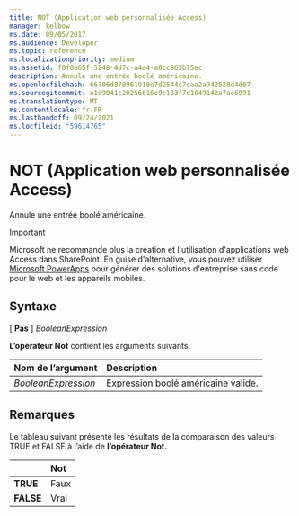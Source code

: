 ```yaml
---
title: NOT (Application web personnalisée Access)
manager: kelbow
ms.date: 09/05/2017
ms.audience: Developer
ms.topic: reference
ms.localizationpriority: medium
ms.assetid: f0f0a65f-5248-4d7c-a4a4-a0cc863b15ec
description: Annule une entrée boolé américaine.
ms.openlocfilehash: 66706d870961910e7d2544c7eaa2a942528d4d07
ms.sourcegitcommit: a1d9041c20256616c9c183f7d1049142a7ac6991
ms.translationtype: MT
ms.contentlocale: fr-FR
ms.lasthandoff: 09/24/2021
ms.locfileid: "59614765"
---
```

# <a name="not-access-custom-web-app"></a>NOT (Application web personnalisée Access)

Annule une entrée boolé américaine.
  
> [!IMPORTANT]
> Microsoft ne recommande plus la création et l'utilisation d'applications web Access dans SharePoint. En guise d'alternative, vous pouvez utiliser [Microsoft PowerApps](https://powerapps.microsoft.com/en-us/) pour générer des solutions d'entreprise sans code pour le web et les appareils mobiles. 
  
## <a name="syntax"></a>Syntaxe

[ **Pas** ]  *BooleanExpression* 
  
**L’opérateur Not** contient les arguments suivants. 
  
|**Nom de l’argument**|**Description**|
|:-----|:-----|
| *BooleanExpression*  <br/> |Expression boolé américaine valide.  <br/> |
   
## <a name="remarks"></a>Remarques

Le tableau suivant présente les résultats de la comparaison des valeurs TRUE et FALSE à l’aide de **l’opérateur Not.** 
  
||**Not**|
|:-----|:-----|
|**TRUE** <br/> |Faux  <br/> |
|**FALSE** <br/> |Vrai  <br/> |
   

